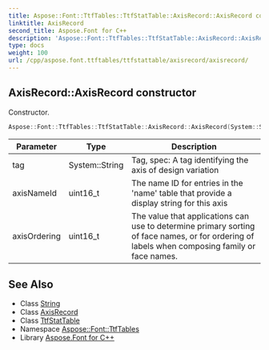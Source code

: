 ```yaml
---
title: Aspose::Font::TtfTables::TtfStatTable::AxisRecord::AxisRecord constructor
linktitle: AxisRecord
second_title: Aspose.Font for C++
description: 'Aspose::Font::TtfTables::TtfStatTable::AxisRecord::AxisRecord constructor. Constructor in C++.'
type: docs
weight: 100
url: /cpp/aspose.font.ttftables/ttfstattable/axisrecord/axisrecord/
---
```

## AxisRecord::AxisRecord constructor


Constructor.

```cpp
Aspose::Font::TtfTables::TtfStatTable::AxisRecord::AxisRecord(System::String tag, uint16_t axisNameId, uint16_t axisOrdering)
```


| Parameter | Type | Description |
| --- | --- | --- |
| tag | System::String | Tag, spec: A tag identifying the axis of design variation |
| axisNameId | uint16_t | The name ID for entries in the 'name' table that provide a display string for this axis |
| axisOrdering | uint16_t | The value that applications can use to determine primary sorting of face names, or for ordering of labels when composing family or face names. |

## See Also

* Class [String](../../../../system/string/)
* Class [AxisRecord](../)
* Class [TtfStatTable](../../)
* Namespace [Aspose::Font::TtfTables](../../../)
* Library [Aspose.Font for C++](../../../../)
